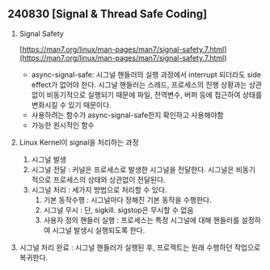 ## 240830 [Signal & Thread Safe Coding]

1. Signal Safety
    
    [https://man7.org/linux/man-pages/man7/signal-safety.7.html](https://man7.org/linux/man-pages/man7/signal-safety.7.html)
    
    - async-signal-safe: 시그널 핸들러의 실행 과정에서 interrupt 되더라도 side effect가 없어야 한다.  시그널 핸들러는 스레드, 프로세스의 진행 상황과는 상관없이 비동기적으로 실행되기 때문에 파일, 전역변수, 버퍼 등에 접근하여 상태를 변화시킬 수 있기 때문이다.
    - 사용하려는 함수가 async-signal-safe한지 확인하고 사용해야함
    - 가능한 원시적인 함수
2. Linux Kernel이 signal을 처리하는 과정
    1. 시그널 발생
    2. 시그널 전달 : 커널은 프로세스로 발생한 시그널을 전달한다. 시그널은 비동기 적으로 프로세스의 상태와 상관없이 전달된다.
    3. 시그널 처리 : 세가지 방법으로 처리할 수 있다.
        1. 기본 동작수행 : 시그널마다 정해진 기본 동작을 수행한다.
        2. 시그널 무시 : 단, sigkill. sigstop은 무시할 수 없음
        3. 사용자 정의 핸들러 실행 : 프로세스는 특정 시그널에 대해 핸들러를 설정하여 시그널 발생시 실행되도록 한다.
3. 시그널 처리 완료 : 시그널 핸들러가 실행된 후, 프로젝트는 원래 수행하던 작업으로 복귀한다.
